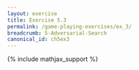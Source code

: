 ```yaml
---
layout: exercise
title: Exercise 5.3
permalink: /game-playing-exercises/ex_3/
breadcrumb: 5-Adversarial-Search
canonical_id: ch5ex3
---
```


{% include mathjax_support %}
